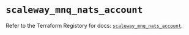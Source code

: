 # `scaleway_mnq_nats_account`

Refer to the Terraform Registory for docs: [`scaleway_mnq_nats_account`](https://registry.terraform.io/providers/scaleway/scaleway/2.39.0/docs/resources/mnq_nats_account).
